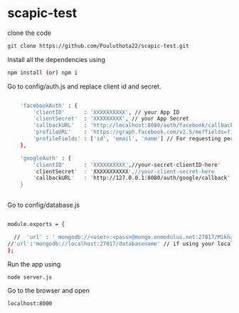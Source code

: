 # scapic-test

clone the code 

```bash
git clone https://github.com/Pouluthota22/scapic-test.git
```
Install all the dependencies using 

```bash
npm install (or) npm i

```
  
Go to config/auth.js and replace client id and secret.

```bash

    'facebookAuth' : {
        'clientID'      : 'XXXXXXXXXX', // your App ID
        'clientSecret'  : 'XXXXXXXXX', // your App Secret
        'callbackURL'   : 'http://localhost:8080/auth/facebook/callback',
        'profileURL'    : 'https://graph.facebook.com/v2.5/me?fields=first_name,last_name,email',
        'profileFields' : ['id', 'email', 'name'] // For requesting permissions from Facebook API
    },

    'googleAuth' : {
        'clientID'      : 'XXXXXXXXXX',//your-secret-clientID-here'
        'clientSecret'  : 'XXXXXXXXXXX',//your-client-secret-here
        'callbackURL'   : 'http://127.0.0.1:8080/auth/google/callback'
    }
    
```

Go to config/database.js

```bash

module.exports = {

  //  'url' : ' mongodb://<user>:<pass>@mongo.onmodulus.net:27017/Mikha4ot' // if using any cluster database
//'url':'mongodb://localhost:27017/databasename' // if using your localhost.
};
```

Run the app using 

```bash
node server.js

```
Go to the browser and open
```bash 
localhost:8000

```

 
